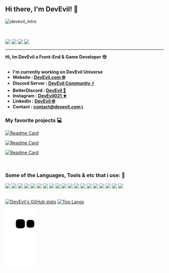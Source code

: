 ## Hi there, I'm DevEvil! 👋
![devevil_intro](https://user-images.githubusercontent.com/73029696/196200163-e9daefa3-7e43-4eac-bc99-3f56c7979d84.gif)

 <br><br>
<a href="https://instagram.com/devevil021"><img src="https://img.shields.io/badge/Instagram-E4405F?style=for-the-badge&logo=instagram&logoColor=white" data-canonical-src="https://img.shields.io/badge/Instagram-E4405F?style=for-the-badge&logo=instagram&logoColor=white" style="max-width: 100%;"></a>
<a href="https://www.linkedin.com/in/devevil/"><img src="https://img.shields.io/badge/LinkedIn-0077B5?style=for-the-badge&logo=linkedin&logoColor=white" data-canonical-src="https://img.shields.io/badge/LinkedIn-0077B5?style=for-the-badge&logo=linkedin&logoColor=white" style="max-width: 100%;"></a>
<a href="https://devevil.com/"><img src="https://img.shields.io/badge/website-000000?style=for-the-badge&logo=About.me&logoColor=white" data-canonical-src="https://img.shields.io/badge/website-000000?style=for-the-badge&logo=About.me&logoColor=white" style="max-width: 100%;"></a>
<a href="https://linktr.ee/devevil"><img src="https://img.shields.io/badge/linktree-39E09B?style=for-the-badge&logo=linktree&logoColor=white" data-canonical-src="https://img.shields.io/badge/linktree-39E09B?style=for-the-badge&logo=linktree&logoColor=white" style="max-width: 100%;"></a>
<hr>

<b>Hi, Im DevEvil a Front-End & Game Developer 😎</b>
<br>
<br>
<ul>
  <li><b>I'm currently working on DevEvil Universe</b></li>
  <li><b>Website : <a href="https://devevil.com">DevEvil.com 🌐</a></b></li>
  <li><b>Discord Server : <a href="https://dsc.gg/devevil">DevEvil Community ⚡</a></b></li>
<li><b>BetterDiscord : <a href="https://betterdiscord.app/developer/DevEvil">DevEvil 🌌</a></b></li>
<li><b>Instagram : <a href="https://instagram.com/devevil021">DevEvil021 ⚜</a></b></li>
<li><b>LinkedIn : <a href="https://linkedin.com/in/devevil">DevEvil 🌐</a></b></li>
  <li><b>Contact : <a href="https://devevil.com/contact">contact@devevil.com 📞</a></b></li>
</ul>

### My favorite projects 💻

[![Readme Card](https://github-readme-stats.vercel.app/api/pin/?username=DevEvil99&theme=midnight-purple&layout=compact&repo=DevEvilBot-Discord-Bot)
](https://github.com/DevEvil99/DevEvilBot-Discord-Bot)

[![Readme Card](https://github-readme-stats.vercel.app/api/pin/?username=DevEvil99&theme=midnight-purple&layout=compact&repo=Azurite-Discord-Theme)
](https://github.com/DevEvil99/Azurite-Discord-Theme) 

[![Readme Card](https://github-readme-stats.vercel.app/api/pin/?username=DevEvil99&theme=midnight-purple&layout=compact&repo=DarkPlus-Discord-Theme)
](https://github.com/DevEvil99/DarkPlus-Discord-Theme)

<br>
<h3>Some of the Languages, Tools & etc that i use: 🔧</h3>
<code><a target="_blank" rel="noopener noreferrer" href="https://img.shields.io/badge/JavaScript-323330?style=for-the-badge&logo=javascript&logoColor=F7DF1E"><img height="20" src="https://img.shields.io/badge/JavaScript-323330?style=for-the-badge&logo=javascript&logoColor=F7DF1E" style="max-width:100%;"></a></code>
<code><a target="_blank" rel="noopener noreferrer" href="https://img.shields.io/badge/Python-3776AB?style=for-the-badge&logo=python&logoColor=white"><img height="20" src="https://img.shields.io/badge/Python-3776AB?style=for-the-badge&logo=python&logoColor=white" style="max-width:100%;"></a></code>
<code><a target="_blank" rel="noopener noreferrer" href="https://img.shields.io/badge/HTML5-E34F26?style=for-the-badge&logo=html5&logoColor=white"><img height="20" src="https://img.shields.io/badge/HTML5-E34F26?style=for-the-badge&logo=html5&logoColor=white" style="max-width:100%;"></a></code>
<code><a target="_blank" rel="noopener noreferrer" href="https://img.shields.io/badge/CSS3-1572B6?style=for-the-badge&logo=css3&logoColor=white"><img height="20" src="https://img.shields.io/badge/CSS3-1572B6?style=for-the-badge&logo=css3&logoColor=white" style="max-width:100%;"></a></code>
<code><a target="_blank" rel="noopener noreferrer" href="https://img.shields.io/badge/PHP-777BB4?style=for-the-badge&logo=php&logoColor=white"><img height="20" src="https://img.shields.io/badge/PHP-777BB4?style=for-the-badge&logo=php&logoColor=white" style="max-width:100%;"></a></code>
<code><a target="_blank" rel="noopener noreferrer" href="https://img.shields.io/badge/React-20232A?style=for-the-badge&logo=react&logoColor=61DAFB"><img height="20" src="https://img.shields.io/badge/React-20232A?style=for-the-badge&logo=react&logoColor=61DAFB" style="max-width:100%;"></a></code>
<code><a target="_blank" rel="noopener noreferrer" href="https://img.shields.io/badge/Node.js-339933?style=for-the-badge&logo=nodedotjs&logoColor=white"><img height="20" src="https://img.shields.io/badge/Node.js-339933?style=for-the-badge&logo=nodedotjs&logoColor=white" style="max-width:100%;"></a></code>
<code><a target="_blank" rel="noopener noreferrer" href="https://img.shields.io/badge/npm-CB3837?style=for-the-badge&logo=npm&logoColor=white"><img height="20" src="https://img.shields.io/badge/npm-CB3837?style=for-the-badge&logo=npm&logoColor=white" style="max-width:100%;"></a></code>
<code><a target="_blank" rel="noopener noreferrer" href="https://img.shields.io/badge/Bootstrap-563D7C?style=for-the-badge&logo=bootstrap&logoColor=white"><img height="20" src="https://img.shields.io/badge/Bootstrap-563D7C?style=for-the-badge&logo=bootstrap&logoColor=white" style="max-width:100%;"></a></code>
<code><a target="_blank" rel="noopener noreferrer" href="https://img.shields.io/badge/MySQL-00000F?style=for-the-badge&logo=mysql&logoColor=white"><img height="20" src="https://img.shields.io/badge/MySQL-00000F?style=for-the-badge&logo=mysql&logoColor=white" style="max-width:100%;"></a></code>
<code><a target="_blank" rel="noopener noreferrer" href="https://img.shields.io/badge/Visual_Studio-5C2D91?style=for-the-badge&logo=visual%20studio&logoColor=white"><img height="20" src="https://img.shields.io/badge/Visual_Studio-5C2D91?style=for-the-badge&logo=visual%20studio&logoColor=white" style="max-width:100%;"></a></code>
<code><a target="_blank" rel="noopener noreferrer" href="https://img.shields.io/badge/PyCharm-000000.svg?&style=for-the-badge&logo=PyCharm&logoColor=white"><img height="20" src="https://img.shields.io/badge/PyCharm-000000.svg?&style=for-the-badge&logo=PyCharm&logoColor=white" style="max-width:100%;"></a></code>	
<code><a target="_blank" rel="noopener noreferrer" href="https://img.shields.io/badge/Figma-F24E1E?style=for-the-badge&logo=figma&logoColor=white"><img height="20" src="https://img.shields.io/badge/Figma-F24E1E?style=for-the-badge&logo=figma&logoColor=white" style="max-width:100%;"></a></code>
<code><a target="_blank" rel="noopener noreferrer" href="https://img.shields.io/badge/Adobe-After%20Effects-CF96FD?style=for-the-badge&logo=Adobe-After-Effects&labelColor=393665&logoWidth=15"><img height="20" src="https://img.shields.io/badge/Adobe-After%20Effects-CF96FD?style=for-the-badge&logo=Adobe-After-Effects&labelColor=393665&logoWidth=15" style="max-width:100%;"></a></code>
<code><a target="_blank" rel="noopener noreferrer" href="https://img.shields.io/badge/Adobe-Photoshop-31A8FF?style=for-the-badge&logo=Adobe-Photoshop&labelColor=0a446b&logoWidth=15"><img height="20" src="https://img.shields.io/badge/Adobe-Photoshop-31A8FF?style=for-the-badge&logo=Adobe-Photoshop&labelColor=0a446b&logoWidth=15" style="max-width:100%;"></a></code>
<code><a target="_blank" rel="noopener noreferrer" href="https://img.shields.io/badge/Adobe-Premiere%20Pro-9999FF?style=for-the-badge&logo=Adobe-Premiere%20Pro&labelColor=2f2f5b&logoWidth=15"><img height="20" src="https://img.shields.io/badge/Adobe-Premiere%20Pro-9999FF?style=for-the-badge&logo=Adobe-Premiere%20Pro&labelColor=2f2f5b&logoWidth=15" style="max-width:100%;"></a></code>
<code><a target="_blank" rel="noopener noreferrer" href="https://img.shields.io/badge/PlayStation-003791?style=for-the-badge&logo=playstation&logoColor=white"><img height="20" src="https://img.shields.io/badge/PlayStation-003791?style=for-the-badge&logo=playstation&logoColor=white" style="max-width:100%;"></a></code>
<code><a target="_blank" rel="noopener noreferrer" href="https://img.shields.io/badge/Steam-000000?style=for-the-badge&logo=steam&logoColor=white"><img height="20" src="https://img.shields.io/badge/Steam-000000?style=for-the-badge&logo=steam&logoColor=white" style="max-width:100%;"></a></code>
<code><a target="_blank" rel="noopener noreferrer" href="https://img.shields.io/badge/Brave-FF1B2D?style=for-the-badge&logo=Brave&logoColor=white"><img height="20" src="https://img.shields.io/badge/Brave-FF1B2D?style=for-the-badge&logo=Brave&logoColor=white" style="max-width:100%;"></a></code>

<br>
<br>

[![DevEvil's GitHub stats](https://github-readme-stats.vercel.app/api?username=DevEvil99&theme=midnight-purple&show_icons=true)](https://devevil.com)
[![Top Langs](https://github-readme-stats.vercel.app/api/top-langs/?username=DevEvil99&theme=midnight-purple&layout=compact)](https://devevil.com)

<img src="https://github.com/DevEvil99/DevEvil99/raw/output/github-contribution-grid-snake.svg" alt="Snake animation" style="max-width: 100%;">
